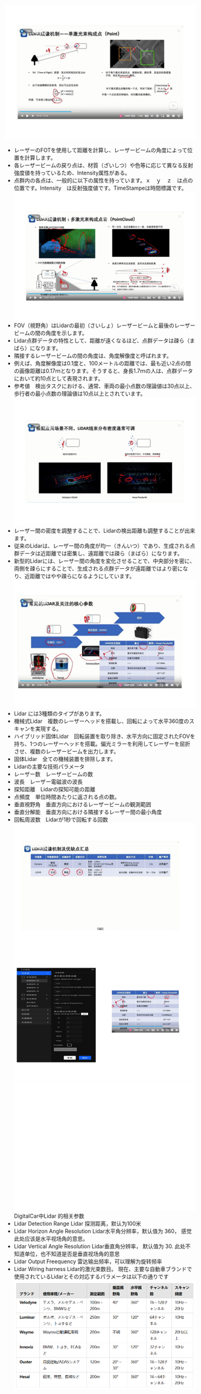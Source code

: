 
![alt text](0124_sensor_fusion_14.png) 
- レーザーのFOTを使用して距離を計算し、レーザービームの角度によって位置を計算します。
- 各レーザービームの戻り点は、材質（ざいしつ）や色等に応じて異なる反射強度値を持っているため、Intensity属性がある。
- 点群内の各点は、一般的に以下の属性を持っています。ｘ　ｙ　ｚ　は点の位置です。Intensity　は反射強度値です。TimeStampeは時間標識です。
![alt text](0124_sensor_fusion_15.png) 
- FOV（視野角）はLidarの最初（さいしょ）レーザービームと最後のレーザービームの間の角度を示します。
- Lidar点群データの特性として、距離が遠くなるほど、点群データは疎ら（まばら）になります。
- 隣接するレーザービームの間の角度は、角度解像度と呼ばれます。
- 例えば、角度解像度は0.1度と、100メートルの距離では、最も近い2点の間の画像距離は0.17ｍとなります。そうすると、身長1.7ｍの人は、点群データにおいて約10点として表現されます。
- 参考値　検出タスクにおける、通常、車両の最小点数の理論値は30点以上、歩行者の最小点数の理論値は10点以上とされています。
![alt text](0124_sensor_fusion_16.png) 
- レーザー間の密度を調整することで、Lidarの検出距離も調整することが出来ます。
- 従来のLidarは、レーザー間の角度が均一（きんいつ）であり、生成される点群データは近距離では密集し、遠距離では疎ら（まばら）になります。
- 新型的Lidarには、レーザー間の角度を変化させることで、中央部分を密に、両側を疎らにすることで、生成される点群データが遠距離ではより密になり、近距離ではやや疎らになるようにしています。
![alt text](0124_sensor_fusion_17.png) 
- Lidar には3種類のタイプがあります。
- 機械式Lidar　複数のレーザーヘッドを搭載し、回転によって水平360度のスキャンを実現する。
- ハイブリッド固体Lidar　回転装置を取り除き、水平方向に固定されたFOVを持ち、1つのレーザーヘッドを搭載。偏光ミラーを利用してレーザーを屈折させ、複数のレーザービームを出力します。
- 固体Lidar　全ての機械装置を排除します。
- Lidarの主要な技術パラメータ
- レーザー数　レーザービームの数
- 波長　レーザー電磁波の波長
- 探知距離　Lidarの探知可能の距離
- 点頻度　単位時間あたりに返される点の数。
- 垂直視野角　垂直方向におけるレーザービームの観測範囲
- 垂直分解能　垂直方向における隣接するレーザー間の最小角度
- 回転周波数　Lidarが1秒で回転する回数
![alt text](0124_sensor_fusion_18.png) 
![alt text](0124_sensor_fusion_19.png) 
![alt text](0124_sensor_fusion_20.png) 
DigitalCar中Lidar 的相关参数
- Lidar Detection Range Lidar 探测距离，默认为100米
- Lidar Horizon Angle Resolution  Lidar水平角分辨率，默认值为 360， 感觉此处应该是水平视场角的意思。
- Lidar Vertical Angle Resolution Lidar垂直角分辨率， 默认值为 30.  此处不知道单位，也不知道是否是垂直视场角的意思
- Lidar Output Freequency  雷达输出频率，可以理解为旋转频率
- Lidar Wiring harness Lidar的激光束数目。
現在、主要な自動車ブランドで使用されているLidarとその対応するパラメータは以下の通りです
![alt text]({07463033-669F-4F03-BE68-17DE43E09205}.png)

